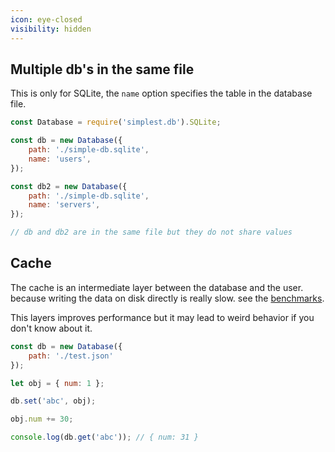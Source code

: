 ```yaml
---
icon: eye-closed
visibility: hidden
---
```


## Multiple db's in the same file

This is only for SQLite, the `name` option specifies the table in the database file.

```js
const Database = require('simplest.db').SQLite;

const db = new Database({
    path: './simple-db.sqlite',
	name: 'users',
});

const db2 = new Database({
    path: './simple-db.sqlite',
	name: 'servers',
});

// db and db2 are in the same file but they do not share values
```

## Cache

The cache is an intermediate layer between the database and the user. because writing the data on disk directly is really slow. see the [benchmarks](Benchmarks.md).

This layers improves performance but it may lead to weird behavior if you don't know about it.

```js
const db = new Database({
    path: './test.json'
});

let obj = { num: 1 };

db.set('abc', obj);

obj.num += 30;

console.log(db.get('abc')); // { num: 31 }
```